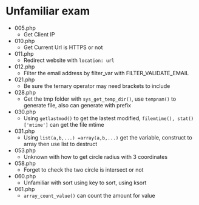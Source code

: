 # Unfamiliar exam
* 005.php
    * Get Client IP
* 010.php
    * Get Current Url is HTTPS or not
* 011.php
    * Redirect website with `location: url`
* 012.php
    * Filter the email address by filter_var with FILTER_VALIDATE_EMAIL
* 021.php
    * Be sure the ternary operator may need brackets to include
* 028.php
    * Get the tmp folder with `sys_get_temp_dir()`, use `tempnam()` to generate file, also can generate with prefix
* 030.php
    * Using `getlastmod()` to get the lastest modified, `filemtime(), stat()['mtime']` can get the file mtime
* 031.php
    * Using `list(a,b,...) =array(a,b,...)` get the variable, construct to array then use list to destruct
* 053.php
    * Unknown with how to get circle radius with 3 coordinates
* 058.php
    * Forget to check the two circle is intersect or not
* 060.php
    * Unfamiliar with sort using key to sort, using ksort
* 061.php
    * `array_count_value()` can count the amount for value
